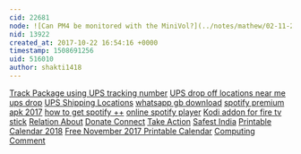 ```yaml
---
cid: 22681
node: ![Can PM4 be monitored with the MiniVol?](../notes/mathew/02-11-2017/can-pm4-be-monitored-with-the-minivol)
nid: 13922
created_at: 2017-10-22 16:54:16 +0000
timestamp: 1508691256
uid: 516010
author: shakti1418
---
```


<a href="http://upstrackingpro.com/">Track Package using UPS tracking number</a>
<a href="http://upstrackingpro.com/ups-near-me/">UPS drop off locations near me</a>
<a href="http://upstrackingpro.com/ups-drop-off-locations-near-me/">ups drop</a>
<a href="http://upstrackingpro.com/ups-near-me/">UPS Shipping Locations</a>
<a href="http://gbwhatsappapkdownload.com/">whatsapp gb download</a>
<a href="http://spotifypremiumapp.com/">spotify premium apk 2017</a>
<a href="http://spotifypremiumapp.com/spotify-free-on-ios-iphone/">how to get spotify ++</a>
<a href="http://spotifypremiumapp.com/spotify-web-player/">online spotify player</a>
<a href="http://bestkodiaddons.info/">Kodi addon for fire tv stick</a>
<a href="http://printcalendartemplates.com/november-2017-printable-calendar/">Relation About</a>
<a href="http://printcalendartemplates.com/december-2017-printable-calendar/">Donate Connect</a>
<a href="http://printcalendartemplates.com/printable-calendar-2018/">Take Action</a>
<a href="http://printcalendartemplates.com/">Safest India</a>
<a href="http://destinationhackathon.com/printable-calendar-2018/">Printable Calendar 2018</a>
<a href="http://destinationhackathon.com/november-2017-calendar/">Free November 2017 Printable Calendar</a>
<a href="http://destinationhackathon.com/december-2017-printable-calendar/">Computing Comment</a>